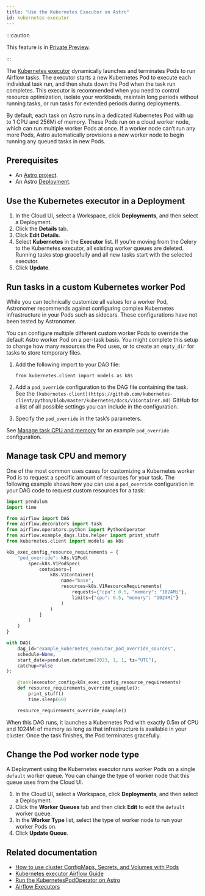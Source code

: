 ```yaml
---
title: "Use the Kubernetes Executor on Astro"
id: kubernetes-executor
---
```


:::caution

This feature is in [Private Preview](https://docs.astronomer.io/astro/feature-previews).

:::

The [Kubernetes executor](https://airflow.apache.org/docs/apache-airflow/stable/core-concepts/executor/kubernetes.html) dynamically launches and terminates Pods to run Airflow tasks. The executor starts a new Kubernetes Pod to execute each individual task run, and then shuts down the Pod when the task run completes. This executor is recommended when you need to control resource optimization, isolate your workloads, maintain long periods without running tasks, or run tasks for extended periods during deployments.

By default, each task on Astro runs in a dedicated Kubernetes Pod with up to 1 CPU and 256Mi of memory. These Pods run on a cloud worker node, which can run multiple worker Pods at once. If a worker node can’t run any more Pods, Astro automatically provisions a new worker node to begin running any queued tasks in new Pods.

## Prerequisites

- An [Astro project](create-project.md).
- An Astro [Deployment](create-deployment.md).

## Use the Kubernetes executor in a Deployment

1. In the Cloud UI, select a Workspace, click **Deployments**, and then select a Deployment.
2. Click the **Details** tab.
3. Click **Edit Details**.
4. Select **Kubernetes** in the **Executor** list. If you're moving from the Celery to the Kubernetes executor, all existing worker queues are deleted. Running tasks stop gracefully and all new tasks start with the selected executor.
5. Click **Update**.

## Run tasks in a custom Kubernetes worker Pod

While you can technically customize all values for a worker Pod, Astronomer recommends against configuring complex Kubernetes infrastructure in your Pods such as sidecars. These configurations have not been tested by Astronomer.

You can configure multiple different custom worker Pods to override the default Astro worker Pod on a per-task basis. You might complete this setup to change how many resources the Pod uses, or to create an `empty_dir` for tasks to store temporary files.

1. Add the following import to your DAG file:
    
    ```
    from kubernetes.client import models as k8s
    ```
    
2. Add a `pod_override` configuration to the DAG file containing the task. See the `[kubernetes-client](https://github.com/kubernetes-client/python/blob/master/kubernetes/docs/V1Container.md)` GitHub for a list of all possible settings you can include in the configuration.
3. Specify the `pod_override` in the task’s parameters.

See [Manage task CPU and memory](about:blank#manage-task-cpu-and-memory) for an example `pod_override` configuration.

## Manage task CPU and memory

One of the most common uses cases for customizing a Kubernetes worker Pod is to request a specific amount of resources for your task. The following example shows how you can use a `pod_override` configuration in your DAG code to request custom resources for a task:

```python
import pendulum
import time

from airflow import DAG
from airflow.decorators import task
from airflow.operators.python import PythonOperator
from airflow.example_dags.libs.helper import print_stuff
from kubernetes.client import models as k8s

k8s_exec_config_resource_requirements = {
    "pod_override": k8s.V1Pod(
        spec=k8s.V1PodSpec(
            containers=[
                k8s.V1Container(
                    name="base",
                    resources=k8s.V1ResourceRequirements(
                        requests={"cpu": 0.5, "memory": "1024Mi"},
                        limits={"cpu": 0.5, "memory": "1024Mi"}
                    )
                )
            ]
        )
    )
}

with DAG(
    dag_id="example_kubernetes_executor_pod_override_sources",
    schedule=None,
    start_date=pendulum.datetime(2023, 1, 1, tz="UTC"),
    catchup=False
):

    @task(executor_config=k8s_exec_config_resource_requirements)
    def resource_requirements_override_example():
        print_stuff()
        time.sleep(60)

    resource_requirements_override_example()
```

When this DAG runs, it launches a Kubernetes Pod with exactly 0.5m of CPU and 1024Mi of memory as long as that infrastructure is available in your cluster. Once the task finishes, the Pod terminates gracefully.

## Change the Pod worker node type

A Deployment using the Kubernetes executor runs worker Pods on a single `default` worker queue. You can change the type of worker node that this queue uses from the Cloud UI.

1. In the Cloud UI, select a Workspace, click **Deployments**, and then select a Deployment.
2. Click the **Worker Queues** tab and then click **Edit** to edit the `default` worker queue.
3. In the **Worker Type** list, select the type of worker node to run your worker Pods on.
4. Click **Update Queue**.

## Related documentation

- [How to use cluster ConfigMaps, Secrets, and Volumes with Pods](https://airflow.apache.org/docs/apache-airflow-providers-cncf-kubernetes/stable/operators.html#how-to-use-cluster-configmaps-secrets-and-volumes-with-pod)
- [Kubernetes executor Airflow Guide](https://airflow.apache.org/docs/apache-airflow/2.1.2/executor/kubernetes.html)
- [Run the KubernetesPodOperator on Astro](kubernetespodoperator.md)
- [Airflow Executors](https://docs.astronomer.io/learn/airflow-executors-explained)

